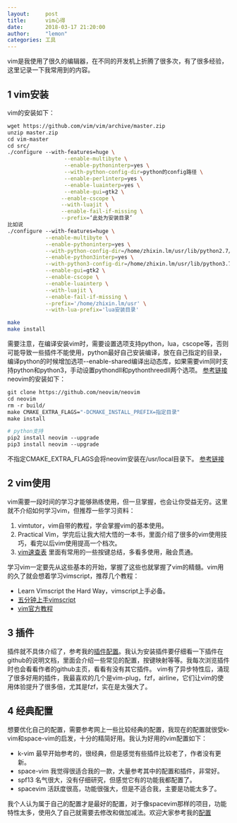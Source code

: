 ```yaml
---
layout:     post
title:      vim心得
date:       2018-03-17 21:20:00
author:     "lemon"
categories: 工具
---
```


vim是我使用了很久的编辑器，在不同的开发机上折腾了很多次，有了很多经验，这里记录一下我常用到的内容。

## 1 vim安装

vim的安装如下：

```bash
wget https://github.com/vim/vim/archive/master.zip
unzip master.zip
cd vim-master
cd src/
./configure --with-features=huge \
                  --enable-multibyte \
                  --enable-pythoninterp=yes \
                  --with-python-config-dir=python的config路径 \
                  --enable-perlinterp=yes \
                  --enable-luainterp=yes \
                  --enable-gui=gtk2 \
                 --enable-cscope \
                 --with-luajit \
                 --enable-fail-if-missing \
                 --prefix=‘此处为安装目录’
比如说
./configure --with-features=huge \
            --enable-multibyte \
            --enable-pythoninterp=yes \
            --with-python-config-dir=/home/zhixin.lm/usr/lib/python2.7/config/  \
            --enable-python3interp=yes \
            --with-python3-config-dir=/home/zhixin.lm/usr/lib/python3.7/config-3.7m-x86_64-linu-gnu/ \
            --enable-gui=gtk2 \
            --enable-cscope \
            --enable-luainterp \
            --with-luajit \
            --enable-fail-if-missing \
            --prefix='/home/zhixin.lm/usr' \
            --with-lua-prefix='lua安装目录'

make
make install

```

需要注意，在编译安装vim时，需要设置选项支持python，lua，cscope等，否则可能导致一些插件不能使用，python最好自己安装编译，放在自己指定的目录，编译python的时候增加选项--enable-shared编译出动态库，如果需要vim同时支持python和python3，手动设置pythondll和pythonthreedll两个选项。
[参考链接](https://github.com/Valloric/YouCompleteMe/wiki/Building-Vim-from-source)
neovim的安装如下：

```bash
git clone https://github.com/neovim/neovim
cd neovim
rm -r build/
make CMAKE_EXTRA_FLAGS="-DCMAKE_INSTALL_PREFIX=指定目录"
make install

# python支持
pip2 install neovim --upgrade
pip3 install neovim --upgrade
```

不指定CMAKE_EXTRA_FLAGS会将neovim安装在/usr/local目录下。
[参考链接](https://github.com/neovim/neovim/wiki/Installing-Neovim)

## 2 vim使用

vim需要一段时间的学习才能够熟练使用，但一旦掌握，也会让你受益无穷。这里就不介绍如何学习vim，但推荐一些学习资料：

1. vimtutor，vim自带的教程，学会掌握vim的基本使用。
2. Practical Vim，学完后让我大彻大悟的一本书，里面介绍了很多的vim使用技巧，看完以后vim使用提高一个档次。
3. [vim速查表](https://github.com/skywind3000/awesome-cheatsheets/blob/master/editors/vim.txt) 里面有常用的一些按键总结，多看多使用，融会贯通。

学习vim一定要先从这些基本的开始，掌握了这些也就掌握了vim的精髓。vim用的久了就会想着学习vimscript，推荐几个教程：

- Learn Vimscript the Hard Way，vimscript上手必备。
- [五分钟上手vimscript](http://andrewscala.com/vimscript/)
- [vim官方教程](https://neovim.io/doc/user/usr_41.html)

## 3 插件

插件就不具体介绍了，参考我的[插件配置](https://github.com/lemon0910/lemon-neovim/blob/master/vimrc.bundles)。我认为安装插件要仔细看一下插件在github的说明文档，里面会介绍一些常见的配置，按键映射等等。我每次浏览插件时也会看看作者的github主页，看看有没有其它插件。
vim有了异步特性后，涌现了很多好用的插件，我最喜欢的几个是vim-plug，fzf，airline，它们让vim的使用体验提升了很多倍，尤其是fzf，实在是太强大了。

## 4 经典配置

想要优化自己的配置，需要参考网上一些比较经典的配置，我现在的配置就很受k-vim和space-vim的启发，十分的精简好用。我认为好用的vim配置如下：

- k-vim 最早开始参考的，很经典，但是感觉有些插件比较老了，作者没有更新。
- space-vim 我觉得很适合我的一款，大量参考其中的配置和插件，非常好。
- spf13 名气很大，没有仔细研究，但感觉它有的功能我都配置了。
- spacevim 活跃度很高，功能很强大，但是不适合我，主要是功能太多了。

我个人认为属于自己的配置才是最好的配置，对于像spacevim那样的项目，功能特性太多，使用久了自己就需要去修改和做加减法。欢迎大家参考我的[配置](https://github.com/lemon0910/lemon-neovim)

